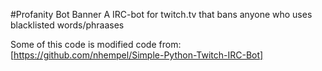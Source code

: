 #Profanity Bot Banner
A IRC-bot for twitch.tv that bans anyone who uses blacklisted words/phraases

Some of this code is modified code from:
[https://github.com/nhempel/Simple-Python-Twitch-IRC-Bot]
